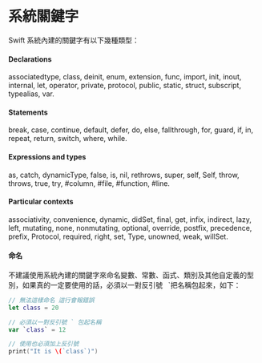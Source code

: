 # 系統關鍵字

Swift 系統內建的關鍵字有以下幾種類型：

#### Declarations

associatedtype, class, deinit, enum, extension, func, import, init, inout, internal, let, operator, private, protocol, public, static, struct, subscript, typealias, var.

#### Statements

break, case, continue, default, defer, do, else, fallthrough, for, guard, if, in, repeat, return, switch, where, while.

#### Expressions and types

as, catch, dynamicType, false, is, nil, rethrows, super, self, Self, throw, throws, true, try, #column, #file, #function, #line.

#### Particular contexts

associativity, convenience, dynamic, didSet, final, get, infix, indirect, lazy, left, mutating, none, nonmutating, optional, override, postfix, precedence, prefix, Protocol, required, right, set, Type, unowned, weak, willSet.


#### 命名

不建議使用系統內建的關鍵字來命名變數、常數、函式、類別及其他自定義的型別，如果真的一定要使用的話，必須以一對反引號` ` `把名稱包起來，如下：

```swift
// 無法這樣命名 這行會報錯誤
let class = 20

// 必須以一對反引號 ` 包起名稱
var `class` = 12

// 使用也必須加上反引號
print("It is \(`class`)")

```


